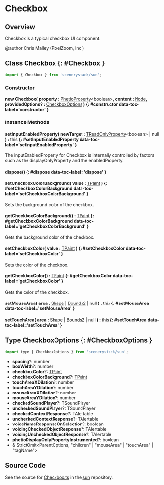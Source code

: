 # Checkbox

## Overview

Checkbox is a typical checkbox UI component.

@author Chris Malley (PixelZoom, Inc.)

## Class Checkbox {: #Checkbox }


```js
import { Checkbox } from 'scenerystack/sun';
```
### Constructor

#### new Checkbox( property : <span style="font-weight: 400;">[PhetioProperty](../axon/PhetioProperty.md)&lt;<span style="color: hsla(calc(var(--md-hue) + 180deg),80%,40%,1);">boolean</span>&gt;</span>, content : <span style="font-weight: 400;">[Node](../scenery/Node.md)</span>, providedOptions? : <span style="font-weight: 400;">[CheckboxOptions](../sun/Checkbox.md#CheckboxOptions)</span> ) {: #constructor data-toc-label='constructor' }

### Instance Methods

#### setInputEnabledProperty( newTarget : <span style="font-weight: 400;">[TReadOnlyProperty](../axon/TReadOnlyProperty.md)&lt;<span style="color: hsla(calc(var(--md-hue) + 180deg),80%,40%,1);">boolean</span>&gt; | <span style="color: hsla(calc(var(--md-hue) + 180deg),80%,40%,1);">null</span></span> ) : <span style="font-weight: 400;"><span style="color: hsla(calc(var(--md-hue) + 180deg),80%,40%,1);">this</span></span> {: #setInputEnabledProperty data-toc-label='setInputEnabledProperty' }

The inputEnabledProperty for Checkbox is internally controlled by factors such as the displayOnlyProperty
and the enabledProperty.

#### dispose() {: #dispose data-toc-label='dispose' }

#### setCheckboxColorBackground( value : <span style="font-weight: 400;">[TPaint](../scenery/TPaint.md)</span> ) {: #setCheckboxColorBackground data-toc-label='setCheckboxColorBackground' }

Sets the background color of the checkbox.

#### getCheckboxColorBackground() : <span style="font-weight: 400;">[TPaint](../scenery/TPaint.md)</span> {: #getCheckboxColorBackground data-toc-label='getCheckboxColorBackground' }

Gets the background color of the checkbox.

#### setCheckboxColor( value : <span style="font-weight: 400;">[TPaint](../scenery/TPaint.md)</span> ) {: #setCheckboxColor data-toc-label='setCheckboxColor' }

Sets the color of the checkbox.

#### getCheckboxColor() : <span style="font-weight: 400;">[TPaint](../scenery/TPaint.md)</span> {: #getCheckboxColor data-toc-label='getCheckboxColor' }

Gets the color of the checkbox.

#### setMouseArea( area : <span style="font-weight: 400;">[Shape](../kite/Shape.md) | [Bounds2](../dot/Bounds2.md) | <span style="color: hsla(calc(var(--md-hue) + 180deg),80%,40%,1);">null</span></span> ) : <span style="font-weight: 400;"><span style="color: hsla(calc(var(--md-hue) + 180deg),80%,40%,1);">this</span></span> {: #setMouseArea data-toc-label='setMouseArea' }

#### setTouchArea( area : <span style="font-weight: 400;">[Shape](../kite/Shape.md) | [Bounds2](../dot/Bounds2.md) | <span style="color: hsla(calc(var(--md-hue) + 180deg),80%,40%,1);">null</span></span> ) : <span style="font-weight: 400;"><span style="color: hsla(calc(var(--md-hue) + 180deg),80%,40%,1);">this</span></span> {: #setTouchArea data-toc-label='setTouchArea' }



## Type CheckboxOptions {: #CheckboxOptions }


```js
import type { CheckboxOptions } from 'scenerystack/sun';
```


- **spacing**?: <span style="color: hsla(calc(var(--md-hue) + 180deg),80%,40%,1);">number</span>
- **boxWidth**?: <span style="color: hsla(calc(var(--md-hue) + 180deg),80%,40%,1);">number</span>
- **checkboxColor**?: [TPaint](../scenery/TPaint.md)
- **checkboxColorBackground**?: [TPaint](../scenery/TPaint.md)
- **touchAreaXDilation**?: <span style="color: hsla(calc(var(--md-hue) + 180deg),80%,40%,1);">number</span>
- **touchAreaYDilation**?: <span style="color: hsla(calc(var(--md-hue) + 180deg),80%,40%,1);">number</span>
- **mouseAreaXDilation**?: <span style="color: hsla(calc(var(--md-hue) + 180deg),80%,40%,1);">number</span>
- **mouseAreaYDilation**?: <span style="color: hsla(calc(var(--md-hue) + 180deg),80%,40%,1);">number</span>
- **checkedSoundPlayer**?: TSoundPlayer
- **uncheckedSoundPlayer**?: TSoundPlayer
- **checkedContextResponse**?: TAlertable
- **uncheckedContextResponse**?: TAlertable
- **voiceNameResponseOnSelection**?: <span style="color: hsla(calc(var(--md-hue) + 180deg),80%,40%,1);">boolean</span>
- **voicingCheckedObjectResponse**?: TAlertable
- **voicingUncheckedObjectResponse**?: TAlertable
- **phetioDisplayOnlyPropertyInstrumented**?: <span style="color: hsla(calc(var(--md-hue) + 180deg),80%,40%,1);">boolean</span>
- &amp; StrictOmit&lt;ParentOptions, "children" | "mouseArea" | "touchArea" | "tagName"&gt;




## Source Code

See the source for [Checkbox.ts](https://github.com/phetsims/sun/blob/main/js/Checkbox.ts) in the [sun](https://github.com/phetsims/sun) repository.
